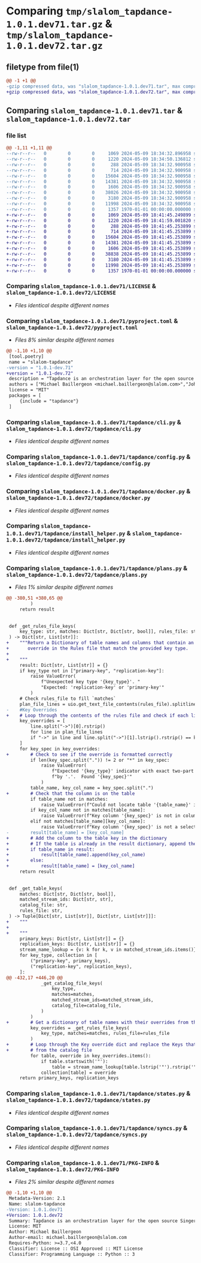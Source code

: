 # Comparing `tmp/slalom_tapdance-1.0.1.dev71.tar.gz` & `tmp/slalom_tapdance-1.0.1.dev72.tar.gz`

## filetype from file(1)

```diff
@@ -1 +1 @@
-gzip compressed data, was "slalom_tapdance-1.0.1.dev71.tar", max compression
+gzip compressed data, was "slalom_tapdance-1.0.1.dev72.tar", max compression
```

## Comparing `slalom_tapdance-1.0.1.dev71.tar` & `slalom_tapdance-1.0.1.dev72.tar`

### file list

```diff
@@ -1,11 +1,11 @@
--rw-r--r--   0        0        0     1069 2024-05-09 18:34:32.896958 slalom_tapdance-1.0.1.dev71/LICENSE
--rw-r--r--   0        0        0     1220 2024-05-09 18:34:50.136812 slalom_tapdance-1.0.1.dev71/pyproject.toml
--rw-r--r--   0        0        0      288 2024-05-09 18:34:32.900958 slalom_tapdance-1.0.1.dev71/tapdance/__init__.py
--rw-r--r--   0        0        0      714 2024-05-09 18:34:32.900958 slalom_tapdance-1.0.1.dev71/tapdance/cli.py
--rw-r--r--   0        0        0    15604 2024-05-09 18:34:32.900958 slalom_tapdance-1.0.1.dev71/tapdance/config.py
--rw-r--r--   0        0        0    14381 2024-05-09 18:34:32.900958 slalom_tapdance-1.0.1.dev71/tapdance/docker.py
--rw-r--r--   0        0        0     1606 2024-05-09 18:34:32.900958 slalom_tapdance-1.0.1.dev71/tapdance/install_helper.py
--rw-r--r--   0        0        0    38026 2024-05-09 18:34:32.900958 slalom_tapdance-1.0.1.dev71/tapdance/plans.py
--rw-r--r--   0        0        0     3180 2024-05-09 18:34:32.900958 slalom_tapdance-1.0.1.dev71/tapdance/states.py
--rw-r--r--   0        0        0    11998 2024-05-09 18:34:32.900958 slalom_tapdance-1.0.1.dev71/tapdance/syncs.py
--rw-r--r--   0        0        0     1357 1970-01-01 00:00:00.000000 slalom_tapdance-1.0.1.dev71/PKG-INFO
+-rw-r--r--   0        0        0     1069 2024-05-09 18:41:45.249899 slalom_tapdance-1.0.1.dev72/LICENSE
+-rw-r--r--   0        0        0     1220 2024-05-09 18:41:59.001820 slalom_tapdance-1.0.1.dev72/pyproject.toml
+-rw-r--r--   0        0        0      288 2024-05-09 18:41:45.253899 slalom_tapdance-1.0.1.dev72/tapdance/__init__.py
+-rw-r--r--   0        0        0      714 2024-05-09 18:41:45.253899 slalom_tapdance-1.0.1.dev72/tapdance/cli.py
+-rw-r--r--   0        0        0    15604 2024-05-09 18:41:45.253899 slalom_tapdance-1.0.1.dev72/tapdance/config.py
+-rw-r--r--   0        0        0    14381 2024-05-09 18:41:45.253899 slalom_tapdance-1.0.1.dev72/tapdance/docker.py
+-rw-r--r--   0        0        0     1606 2024-05-09 18:41:45.253899 slalom_tapdance-1.0.1.dev72/tapdance/install_helper.py
+-rw-r--r--   0        0        0    38838 2024-05-09 18:41:45.253899 slalom_tapdance-1.0.1.dev72/tapdance/plans.py
+-rw-r--r--   0        0        0     3180 2024-05-09 18:41:45.253899 slalom_tapdance-1.0.1.dev72/tapdance/states.py
+-rw-r--r--   0        0        0    11998 2024-05-09 18:41:45.253899 slalom_tapdance-1.0.1.dev72/tapdance/syncs.py
+-rw-r--r--   0        0        0     1357 1970-01-01 00:00:00.000000 slalom_tapdance-1.0.1.dev72/PKG-INFO
```

### Comparing `slalom_tapdance-1.0.1.dev71/LICENSE` & `slalom_tapdance-1.0.1.dev72/LICENSE`

 * *Files identical despite different names*

### Comparing `slalom_tapdance-1.0.1.dev71/pyproject.toml` & `slalom_tapdance-1.0.1.dev72/pyproject.toml`

 * *Files 8% similar despite different names*

```diff
@@ -1,10 +1,10 @@
 [tool.poetry]
 name = "slalom-tapdance"
-version = "1.0.1-dev.71"
+version = "1.0.1-dev.72"
 description = "Tapdance is an orchestration layer for the open source Singer tap platform."
 authors = ["Michael Baillergeon <michael.baillergeon@slalom.com>","John Timeus <john.timeus@slalom.com>"]
 license = "MIT"
 packages = [
     {include = "tapdance"}
 ]
```

### Comparing `slalom_tapdance-1.0.1.dev71/tapdance/cli.py` & `slalom_tapdance-1.0.1.dev72/tapdance/cli.py`

 * *Files identical despite different names*

### Comparing `slalom_tapdance-1.0.1.dev71/tapdance/config.py` & `slalom_tapdance-1.0.1.dev72/tapdance/config.py`

 * *Files identical despite different names*

### Comparing `slalom_tapdance-1.0.1.dev71/tapdance/docker.py` & `slalom_tapdance-1.0.1.dev72/tapdance/docker.py`

 * *Files identical despite different names*

### Comparing `slalom_tapdance-1.0.1.dev71/tapdance/install_helper.py` & `slalom_tapdance-1.0.1.dev72/tapdance/install_helper.py`

 * *Files identical despite different names*

### Comparing `slalom_tapdance-1.0.1.dev71/tapdance/plans.py` & `slalom_tapdance-1.0.1.dev72/tapdance/plans.py`

 * *Files 1% similar despite different names*

```diff
@@ -380,51 +380,65 @@
         )
     return result
 
 
 def _get_rules_file_keys(
     key_type: str, matches: Dict[str, Dict[str, bool]], rules_file: str,
 ) -> Dict[str, List[str]]:
+    """Return a Dictionary of table names and columns that contain an 
+       override in the Rules file that match the provided key type. 
+    
+    """
     result: Dict[str, List[str]] = {}
     if key_type not in ["primary-key", "replication-key"]:
         raise ValueError(
             f"Unexpected key type '{key_type}'. "
             "Expected: 'replication-key' or 'primary-key'"
         )
     # Check rules_file to fill `matches`
     plan_file_lines = uio.get_text_file_contents(rules_file).splitlines()
-    #Key Overrides
+    # Loop through the contents of the rules file and check if each line contains an override
     key_overrides = [
         line.split("->")[0].rstrip()
         for line in plan_file_lines
         if "->" in line and line.split("->")[1].lstrip().rstrip() == key_type
     ]
     for key_spec in key_overrides:
+        # Check to see if the override is formatted correctly
         if len(key_spec.split(".")) != 2 or "*" in key_spec:
             raise ValueError(
                 f"Expected '{key_type}' indicator with exact two-part key, separated "
                 f"by '.'.  Found '{key_spec}'"
             )
         table_name, key_col_name = key_spec.split(".")
+        # Check that the column is on the table
         if table_name not in matches:
             raise ValueError(f"Could not locate table '{table_name}' in selected list.")
         if key_col_name not in matches[table_name]:
             raise ValueError(f"Key column '{key_spec}' is not in column list.")
         elif not matches[table_name][key_col_name]:
             raise ValueError(f"Key column '{key_spec}' is not a selected column.")
-        result[table_name] = [key_col_name]
+        # Add the column to the table key in the dictionary
+        # If the table is already in the result dictionary, append the new column to the list. 
+        if table_name in result:
+            result[table_name].append(key_col_name)
+        else:
+            result[table_name] = [key_col_name]
     return result
 
 
 def _get_table_keys(
     matches: Dict[str, Dict[str, bool]],
     matched_stream_ids: Dict[str, str],
     catalog_file: str,
     rules_file: str,
 ) -> Tuple[Dict[str, List[str]], Dict[str, List[str]]]:
+    """
+    
+    """
     primary_keys: Dict[str, List[str]] = {}
     replication_keys: Dict[str, List[str]] = {}
     stream_name_lookup = {v: k for k, v in matched_stream_ids.items()}
     for key_type, collection in [
         ("primary-key", primary_keys),
         ("replication-key", replication_keys),
     ]:
@@ -432,17 +446,20 @@
             _get_catalog_file_keys(
                 key_type,
                 matches=matches,
                 matched_stream_ids=matched_stream_ids,
                 catalog_file=catalog_file,
             )
         )
+        # Get a dictionary of table names with their overrides from the rules file
         key_overrides = _get_rules_file_keys(
             key_type, matches=matches, rules_file=rules_file
         )
+        # Loop through the Key override dict and replace the Keys that we got 
+        # from the catalog file
         for table, override in key_overrides.items():
             if table.startswith('"'):
                 table = stream_name_lookup[table.lstrip('"').rstrip('"')]
             collection[table] = override
     return primary_keys, replication_keys
```

### Comparing `slalom_tapdance-1.0.1.dev71/tapdance/states.py` & `slalom_tapdance-1.0.1.dev72/tapdance/states.py`

 * *Files identical despite different names*

### Comparing `slalom_tapdance-1.0.1.dev71/tapdance/syncs.py` & `slalom_tapdance-1.0.1.dev72/tapdance/syncs.py`

 * *Files identical despite different names*

### Comparing `slalom_tapdance-1.0.1.dev71/PKG-INFO` & `slalom_tapdance-1.0.1.dev72/PKG-INFO`

 * *Files 2% similar despite different names*

```diff
@@ -1,10 +1,10 @@
 Metadata-Version: 2.1
 Name: slalom-tapdance
-Version: 1.0.1.dev71
+Version: 1.0.1.dev72
 Summary: Tapdance is an orchestration layer for the open source Singer tap platform.
 License: MIT
 Author: Michael Baillergeon
 Author-email: michael.baillergeon@slalom.com
 Requires-Python: >=3.7,<4.0
 Classifier: License :: OSI Approved :: MIT License
 Classifier: Programming Language :: Python :: 3
```


